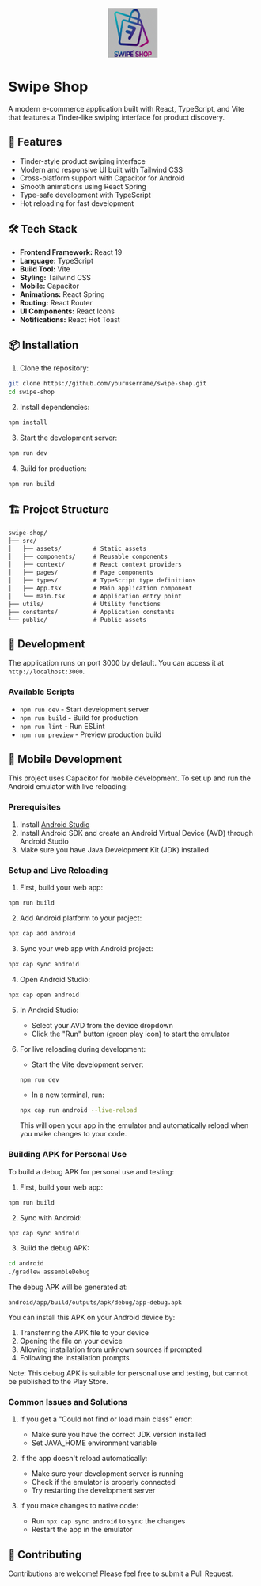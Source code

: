 <div align="center">
  <img src="./public/favicon.jpeg" height="100" width="100" alt="PollChain"/>
</div>

# Swipe Shop

A modern e-commerce application built with React, TypeScript, and Vite that features a Tinder-like swiping interface for product discovery.

## 🚀 Features

- Tinder-style product swiping interface
- Modern and responsive UI built with Tailwind CSS
- Cross-platform support with Capacitor for Android
- Smooth animations using React Spring
- Type-safe development with TypeScript
- Hot reloading for fast development

## 🛠️ Tech Stack

- **Frontend Framework:** React 19
- **Language:** TypeScript
- **Build Tool:** Vite
- **Styling:** Tailwind CSS
- **Mobile:** Capacitor
- **Animations:** React Spring
- **Routing:** React Router
- **UI Components:** React Icons
- **Notifications:** React Hot Toast

## 📦 Installation

1. Clone the repository:

```bash
git clone https://github.com/yourusername/swipe-shop.git
cd swipe-shop
```

2. Install dependencies:

```bash
npm install
```

3. Start the development server:

```bash
npm run dev
```

4. Build for production:

```bash
npm run build
```

## 🏗️ Project Structure

```
swipe-shop/
├── src/
│   ├── assets/         # Static assets
│   ├── components/     # Reusable components
│   ├── context/        # React context providers
│   ├── pages/          # Page components
│   ├── types/          # TypeScript type definitions
│   ├── App.tsx         # Main application component
│   └── main.tsx        # Application entry point
├── utils/              # Utility functions
├── constants/          # Application constants
└── public/             # Public assets
```

## 🚀 Development

The application runs on port 3000 by default. You can access it at `http://localhost:3000`.

### Available Scripts

- `npm run dev` - Start development server
- `npm run build` - Build for production
- `npm run lint` - Run ESLint
- `npm run preview` - Preview production build

## 📱 Mobile Development

This project uses Capacitor for mobile development. To set up and run the Android emulator with live reloading:

### Prerequisites

1. Install [Android Studio](https://developer.android.com/studio)
2. Install Android SDK and create an Android Virtual Device (AVD) through Android Studio
3. Make sure you have Java Development Kit (JDK) installed

### Setup and Live Reloading

1. First, build your web app:

```bash
npm run build
```

2. Add Android platform to your project:

```bash
npx cap add android
```

3. Sync your web app with Android project:

```bash
npx cap sync android
```

4. Open Android Studio:

```bash
npx cap open android
```

5. In Android Studio:

   - Select your AVD from the device dropdown
   - Click the "Run" button (green play icon) to start the emulator

6. For live reloading during development:
   - Start the Vite development server:
   ```bash
   npm run dev
   ```
   - In a new terminal, run:
   ```bash
   npx cap run android --live-reload
   ```
   This will open your app in the emulator and automatically reload when you make changes to your code.

### Building APK for Personal Use

To build a debug APK for personal use and testing:

1. First, build your web app:

```bash
npm run build
```

2. Sync with Android:

```bash
npx cap sync android
```

3. Build the debug APK:

```bash
cd android
./gradlew assembleDebug
```

The debug APK will be generated at:

```
android/app/build/outputs/apk/debug/app-debug.apk
```

You can install this APK on your Android device by:

1. Transferring the APK file to your device
2. Opening the file on your device
3. Allowing installation from unknown sources if prompted
4. Following the installation prompts

Note: This debug APK is suitable for personal use and testing, but cannot be published to the Play Store.

### Common Issues and Solutions

1. If you get a "Could not find or load main class" error:

   - Make sure you have the correct JDK version installed
   - Set JAVA_HOME environment variable

2. If the app doesn't reload automatically:

   - Make sure your development server is running
   - Check if the emulator is properly connected
   - Try restarting the development server

3. If you make changes to native code:
   - Run `npx cap sync android` to sync the changes
   - Restart the app in the emulator

## 🤝 Contributing

Contributions are welcome! Please feel free to submit a Pull Request.
